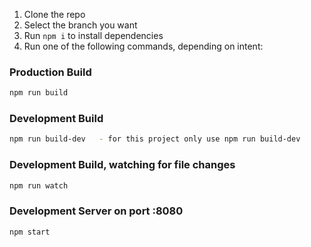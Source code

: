 
1. Clone the repo
2. Select the branch you want
3. Run `npm i` to install dependencies
4. Run one of the following commands, depending on intent:

### Production Build

```bash
npm run build
```

### Development Build

```bash
npm run build-dev   - for this project only use npm run build-dev
```

### Development Build, watching for file changes

```bash
npm run watch
```

### Development Server on port :8080

```bash
npm start
```

